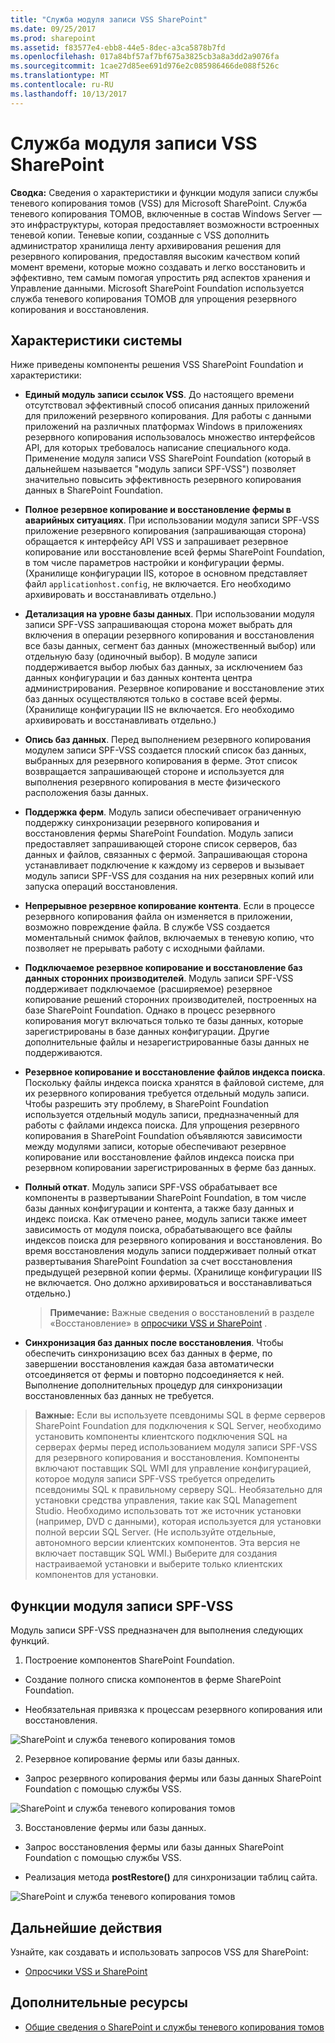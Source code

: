 ```yaml
---
title: "Служба модуля записи VSS SharePoint"
ms.date: 09/25/2017
ms.prod: sharepoint
ms.assetid: f83577e4-ebb8-44e5-8dec-a3ca5878b7fd
ms.openlocfilehash: 017a84bf57af7bf675a3825cb3a8a3dd2a9076fa
ms.sourcegitcommit: 1cae27d85ee691d976e2c085986466de088f526c
ms.translationtype: MT
ms.contentlocale: ru-RU
ms.lasthandoff: 10/13/2017
---
```

# <a name="sharepoint-vss-writer"></a>Служба модуля записи VSS SharePoint
 **Сводка:** Сведения о характеристики и функции модуля записи службы теневого копирования томов (VSS) для Microsoft SharePoint.
Служба теневого копирования ТОМОВ, включенные в состав Windows Server — это инфраструктуры, которая предоставляет возможности встроенных теневой копии. Теневые копии, созданные с VSS дополнить администратор хранилища ленту архивирования решения для резервного копирования, предоставляя высоким качеством копий момент времени, которые можно создавать и легко восстановить и эффективно, тем самым помогая упростить ряд аспектов хранения и Управление данными. Microsoft SharePoint Foundation используется служба теневого копирования ТОМОВ для упрощения резервного копирования и восстановления. 
  
    
    


## <a name="characteristics-of-the-system"></a>Характеристики системы

Ниже приведены компоненты решения VSS SharePoint Foundation и характеристики:
  
    
    

- **Единый модуль записи ссылок VSS**. До настоящего времени отсутствовал эффективный способ описания данных приложений для приложений резервного копирования. Для работы с данными приложений на различных платформах Windows в приложениях резервного копирования использовалось множество интерфейсов API, для которых требовалось написание специального кода. Применение модуля записи VSS SharePoint Foundation (который в дальнейшем называется "модуль записи SPF-VSS") позволяет значительно повысить эффективность резервного копирования данных в SharePoint Foundation.
    
  
- **Полное резервное копирование и восстановление фермы в аварийных ситуациях**. При использовании модуля записи SPF-VSS приложение резервного копирования (запрашивающая сторона) обращается к интерфейсу API VSS и запрашивает резервное копирование или восстановление всей фермы SharePoint Foundation, в том числе параметров настройки и конфигурации фермы. (Хранилище конфигурации IIS, которое в основном представляет файл  `applicationhost.config`, не включается. Его необходимо архивировать и восстанавливать отдельно.)
    
  
- **Детализация на уровне базы данных**. При использовании модуля записи SPF-VSS запрашивающая сторона может выбрать для включения в операции резервного копирования и восстановления все базы данных, сегмент баз данных (множественный выбор) или отдельную базу (одиночный выбор). В модуле записи поддерживается выбор любых баз данных, за исключением баз данных конфигурации и баз данных контента центра администрирования. Резервное копирование и восстановление этих баз данных осуществляются только в составе всей фермы. (Хранилище конфигурации IIS не включается. Его необходимо архивировать и восстанавливать отдельно.)
    
  
- **Опись баз данных**. Перед выполнением резервного копирования модулем записи SPF-VSS создается плоский список баз данных, выбранных для резервного копирования в ферме. Этот список возвращается запрашивающей стороне и используется для выполнения резервного копирования в месте физического расположения базы данных.
    
  
- **Поддержка ферм**. Модуль записи обеспечивает ограниченную поддержку синхронизации резервного копирования и восстановления фермы SharePoint Foundation. Модуль записи предоставляет запрашивающей стороне список серверов, баз данных и файлов, связанных с фермой. Запрашивающая сторона устанавливает подключение к каждому из серверов и вызывает модуль записи SPF-VSS для создания на них резервных копий или запуска операций восстановления.
    
  
- **Непрерывное резервное копирование контента**. Если в процессе резервного копирования файла он изменяется в приложении, возможно повреждение файла. В службе VSS создается моментальный снимок файлов, включаемых в теневую копию, что позволяет не прерывать работу с исходными файлами.
    
  
- **Подключаемое резервное копирование и восстановление баз данных сторонних производителей**. Модуль записи SPF-VSS поддерживает подключаемое (расширяемое) резервное копирование решений сторонних производителей, построенных на базе SharePoint Foundation. Однако в процесс резервного копирования могут включаться только те базы данных, которые зарегистрированы в базе данных конфигурации. Другие дополнительные файлы и незарегистрированные базы данных не поддерживаются.
    
  
- **Резервное копирование и восстановление файлов индекса поиска**. Поскольку файлы индекса поиска хранятся в файловой системе, для их резервного копирования требуется отдельный модуль записи. Чтобы разрешить эту проблему, в SharePoint Foundation используется отдельный модуль записи, предназначенный для работы с файлами индекса поиска. Для упрощения резервного копирования в SharePoint Foundation объявляются зависимости между модулями записи, которые обеспечивают резервное копирование или восстановление файлов индекса поиска при резервном копировании зарегистрированных в ферме баз данных.
    
  
- **Полный откат**. Модуль записи SPF-VSS обрабатывает все компоненты в развертывании SharePoint Foundation, в том числе базы данных конфигурации и контента, а также базу данных и индекс поиска. Как отмечено ранее, модуль записи также имеет зависимость от модуля поиска, обрабатывающего все файлы индексов поиска для резервного копирования и восстановления. Во время восстановления модуль записи поддерживает полный откат развертывания SharePoint Foundation за счет восстановления предыдущей резервной копии фермы. (Хранилище конфигурации IIS не включается. Оно должно архивироваться и восстанавливаться отдельно.)
    
    > **Примечание:** Важные сведения о восстановлений в разделе «Восстановление» в [опросчики VSS и SharePoint](vss-requestors-and-sharepoint.md) .
- **Синхронизация баз данных после восстановления**. Чтобы обеспечить синхронизацию всех баз данных в ферме, по завершении восстановления каждая база автоматически отсоединяется от фермы и повторно подсоединяется к ней. Выполнение дополнительных процедур для синхронизации восстановленных баз данных не требуется.
    
  

> **Важные:** Если вы используете псевдонимы SQL в ферме серверов SharePoint Foundation для подключения к SQL Server, необходимо установить компоненты клиентского подключения SQL на серверах фермы перед использованием модуля записи SPF-VSS для резервного копирования и восстановления. Компоненты включают поставщик SQL WMI для управление конфигурацией, которое модуля записи SPF-VSS требуется определить псевдонимы SQL к правильному серверу SQL. Необязательно для установки средства управления, такие как SQL Management Studio. Необходимо использовать тот же источник установки (например, DVD с данными), которая используется для установки полной версии SQL Server. (Не используйте отдельные, автономного версии клиентских компонентов. Эта версия не включает поставщик SQL WMI.) Выберите для создания настраиваемой установки и выберите только клиентских компонентов для установки. 
  
    
    


## <a name="functions-performed-by-the-spf-vss-writer"></a>Функции модуля записи SPF-VSS

Модуль записи SPF-VSS предназначен для выполнения следующих функций.
  
    
    

1. Построение компонентов SharePoint Foundation.
    
  - Создание полного списка компонентов в ферме SharePoint Foundation.
    
  
  - Необязательная привязка к процессам резервного копирования или восстановления.
    
  

  ![SharePoint и служба теневого копирования томов](../images/99376713-6a54-4d88-9b05-068578169506.gif)
  

  

  
2. Резервное копирование фермы или базы данных.
    
  - Запрос резервного копирования фермы или базы данных SharePoint Foundation с помощью службы VSS.
    
  

  ![SharePoint и служба теневого копирования томов](../images/97765b6d-51e9-4d07-8b5d-3e93c0508b16.gif)
  

  

  
3. Восстановление фермы или базы данных.
    
  - Запрос восстановления фермы или базы данных SharePoint Foundation с помощью службы VSS.
    
  
  - Реализация метода **postRestore()** для синхронизации таблиц сайта.
    
  

  ![SharePoint и служба теневого копирования томов](../images/b86ecdb8-88a7-4407-af86-07d2442235dc.gif)
  

  

  

## <a name="next-steps"></a>Дальнейшие действия
<a name="Next"> </a>

Узнайте, как создавать и использовать запросов VSS для SharePoint:
  
    
    

-  [Опросчики VSS и SharePoint](vss-requestors-and-sharepoint.md)
    
  

## <a name="additional-resources"></a>Дополнительные ресурсы
<a name="bk_addresources"> </a>


-  [Общие сведения о SharePoint и службы теневого копирования томов](overview-of-sharepoint-and-the-volume-shadow-copy-service.md)
    
  

